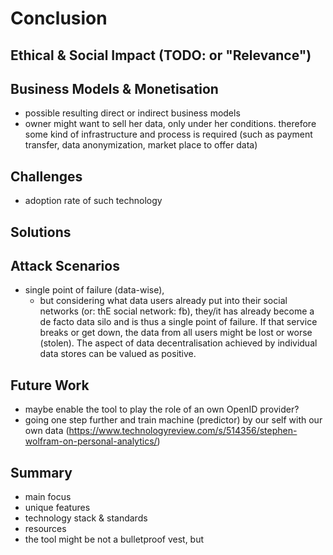 Conclusion
==========================================



## Ethical & Social Impact (TODO: or "Relevance")



## Business Models & Monetisation

+   possible resulting direct or indirect business models
+   owner might want to sell her data, only under her conditions. therefore some kind of 
    infrastructure and process is required (such as payment transfer, data anonymization, market
    place to offer data)



## Challenges

+   adoption rate of such technology



## Solutions



## Attack Scenarios

+   single point of failure (data-wise),
    -   but considering what data users already put into their 
        social networks (or: thE social network: fb), they/it has already become a de facto data silo and is 
        thus a single point of failure. If that service breaks or get down, the data from all users might be
        lost or worse (stolen). The aspect of data decentralisation achieved by individual data stores can 
        be valued as positive.




## Future Work

+   maybe enable the tool to play the role of an own OpenID provider?
+   going one step further and train machine (predictor) by our self with our own data (https://www.technologyreview.com/s/514356/stephen-wolfram-on-personal-analytics/) 



## Summary

+   main focus 
+   unique features
+   technology stack & standards
+   resources
+   the tool might be not a bulletproof vest, but
